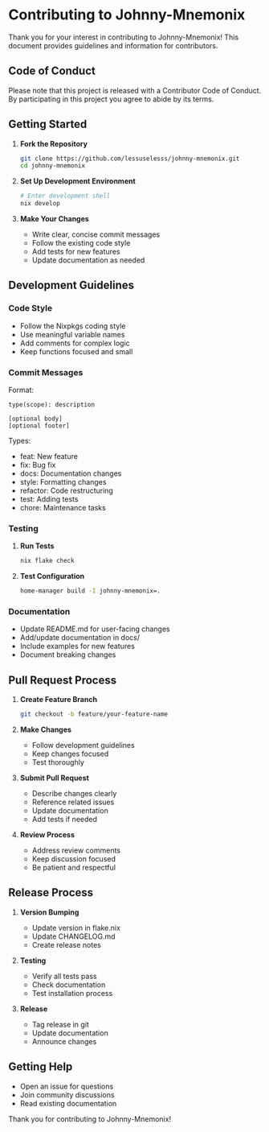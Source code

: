 # Contributing to Johnny-Mnemonix

Thank you for your interest in contributing to Johnny-Mnemonix! This document provides guidelines and information for contributors.

## Code of Conduct

Please note that this project is released with a Contributor Code of Conduct. By participating in this project you agree to abide by its terms.

## Getting Started

1. **Fork the Repository**
   ```bash
   git clone https://github.com/lessuselesss/johnny-mnemonix.git
   cd johnny-mnemonix
   ```

2. **Set Up Development Environment**
   ```bash
   # Enter development shell
   nix develop
   ```

3. **Make Your Changes**
   - Write clear, concise commit messages
   - Follow the existing code style
   - Add tests for new features
   - Update documentation as needed

## Development Guidelines

### Code Style

- Follow the Nixpkgs coding style
- Use meaningful variable names
- Add comments for complex logic
- Keep functions focused and small

### Commit Messages

Format:
```
type(scope): description

[optional body]
[optional footer]
```

Types:
- feat: New feature
- fix: Bug fix
- docs: Documentation changes
- style: Formatting changes
- refactor: Code restructuring
- test: Adding tests
- chore: Maintenance tasks

### Testing

1. **Run Tests**
   ```bash
   nix flake check
   ```

2. **Test Configuration**
   ```bash
   home-manager build -I johnny-mnemonix=.
   ```

### Documentation

- Update README.md for user-facing changes
- Add/update documentation in docs/
- Include examples for new features
- Document breaking changes

## Pull Request Process

1. **Create Feature Branch**
   ```bash
   git checkout -b feature/your-feature-name
   ```

2. **Make Changes**
   - Follow development guidelines
   - Keep changes focused
   - Test thoroughly

3. **Submit Pull Request**
   - Describe changes clearly
   - Reference related issues
   - Update documentation
   - Add tests if needed

4. **Review Process**
   - Address review comments
   - Keep discussion focused
   - Be patient and respectful

## Release Process

1. **Version Bumping**
   - Update version in flake.nix
   - Update CHANGELOG.md
   - Create release notes

2. **Testing**
   - Verify all tests pass
   - Check documentation
   - Test installation process

3. **Release**
   - Tag release in git
   - Update documentation
   - Announce changes

## Getting Help

- Open an issue for questions
- Join community discussions
- Read existing documentation

Thank you for contributing to Johnny-Mnemonix!